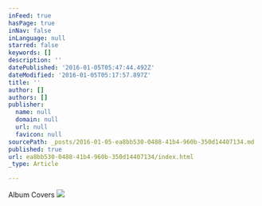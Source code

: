 ```yaml
---
inFeed: true
hasPage: true
inNav: false
inLanguage: null
starred: false
keywords: []
description: ''
datePublished: '2016-01-05T05:47:44.492Z'
dateModified: '2016-01-05T05:17:57.897Z'
title: ''
author: []
authors: []
publisher:
  name: null
  domain: null
  url: null
  favicon: null
sourcePath: _posts/2016-01-05-ea8bb530-0488-41b4-960b-350d14407134.md
published: true
url: ea8bb530-0488-41b4-960b-350d14407134/index.html
_type: Article

---
```

Album Covers
![](https://the-grid-user-content.s3-us-west-2.amazonaws.com/a4ceb4da-5717-48f9-95eb-6f44cda9e838.jpg)
